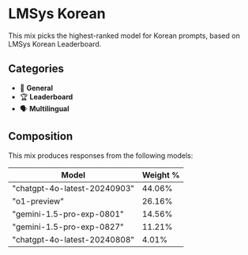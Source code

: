# LMSys Korean

This mix picks the highest-ranked model for Korean prompts, based on LMSys Korean Leaderboard.

## Categories

- 💬 **General**
- 🏆 **Leaderboard**
- 🗣️ **Multilingual**

## Composition

This mix produces responses from the following models:

| Model | Weight % |
|-------|----------|
| "chatgpt-4o-latest-20240903" | 44.06% |
| "o1-preview" | 26.16% |
| "gemini-1.5-pro-exp-0801" | 14.56% |
| "gemini-1.5-pro-exp-0827" | 11.21% |
| "chatgpt-4o-latest-20240808" | 4.01% |
